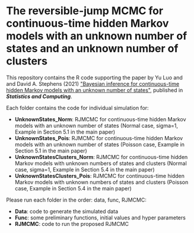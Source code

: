 # The reversible-jump MCMC for continuous-time hidden Markov models with an unknown number of states and an unknown number of clusters 
This repository contains the R code supporting the paper by Yu Luo and and David A. Stephens (2021) ["Bayesian inference for continuous-time hidden Markov models with an unknown number of states"](https://link.springer.com/article/10.1007/s11222-021-10032-8), published in 
<em><strong>Statistics and Computing</strong></em>.

Each folder contains the code for individual simulation for: 
-	<strong>UnknownStates_Norm</strong>: RJMCMC for continuous-time hidden Markov models with an unknown number of states (Normal case, sigma=1, Example in Section 5.1 in the main paper)
-	<strong>UnknownStates_Pois</strong>: RJMCMC for continuous-time hidden Markov models with an unknown number of states (Poisson case, Example in Section 5.1 in the main paper)
-	<strong>UnknownStatesClusters_Norm</strong>: RJMCMC for continuous-time hidden Markov models with unknown numbers of states and clusters (Normal case, sigma=1, Example in Section 5.4 in the main paper)
-	<strong>UnknownStatesClusters_Pois</strong>: RJMCMC for continuous-time hidden Markov models with unknown numbers of states and clusters (Poisson case, Example in Section 5.4 in the main paper)

Please run each folder in the order: data, func, RJMCMC:
-	<strong>Data</strong>: code to generate the simulated data
-	<strong>Func</strong>: some preliminary functions, initial values and hyper parameters
-	<strong>RJMCMC</strong>: code to run the proposed RJMCMC  
